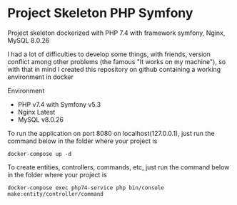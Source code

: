 # Project Skeleton PHP Symfony
Project skeleton dockerized with PHP 7.4 with framework symfony, Nginx, MySQL 8.0.26

I had a lot of difficulties to develop some things, with friends, version conflict among other problems (the famous "It works on my machine"), so with that in mind I created this repository on github containing a working environment in docker


Environment
- PHP v7.4 with Symfony v5.3
- Nginx Latest
- MySQL v8.0.26

To run the application on port 8080 on localhost(127.0.0.1), just run the command below in the folder where your project is

`docker-compose up -d`

To create entities, controllers, commands, etc, just run the command below in the folder where your project is

`docker-compose exec php74-service php bin/console make:entity/controller/command`
